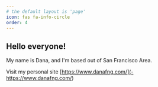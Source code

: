 ```yaml
---
# the default layout is 'page'
icon: fas fa-info-circle
order: 4
---
```


## Hello everyone! 
My name is Dana, and I'm based out of San Francisco Area.

Visit my personal site [https://www.danafng.com/](- https://www.danafng.com/)
